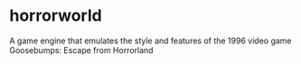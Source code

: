 # horrorworld
A game engine that emulates the style and features of the 1996 video game Goosebumps: Escape from Horrorland
